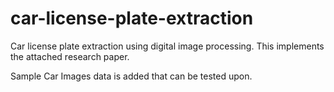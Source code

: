 # car-license-plate-extraction

Car license plate extraction using digital image processing.
This implements the attached research paper.

Sample Car Images data is added that can be tested upon.

